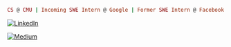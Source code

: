 ```ruby
CS @ CMU | Incoming SWE Intern @ Google | Former SWE Intern @ Facebook
```
<a href="https://www.linkedin.com/in/093b"><img src="https://img.shields.io/badge/LinkedIn--blue?style=plastic&logo=linkedin" alt="LinkedIn"></a>

<a href="https://g-lee13770334.medium.com/"><img src="https://img.shields.io/badge/Medium--red?style=plastic&logo=medium" alt="Medium"></a>

<!--[![Gabriel Lee Medium](https://github-readme-medium.vercel.app/?username=g-lee13770334)](https://medium.com/@g-lee13770334)


<!--
**thisistrivial/thisistrivial** is a ✨ _special_ ✨ repository because its `README.md` (this file) appears on your GitHub profile.

Here are some ideas to get you started:

- 🔭 I’m currently working on ...
- 🌱 I’m currently learning ...
- 👯 I’m looking to collaborate on ...
- 🤔 I’m looking for help with ...
- 💬 Ask me about ...
- 📫 How to reach me: ...
- 😄 Pronouns: ...
- ⚡ Fun fact: ...
-->
